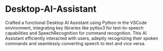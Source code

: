 # Desktop-AI-Assistant
Crafted a functional Desktop AI Assistant using Python in the VSCode environment, integrating key libraries like pyttsx3 for text-to-speech capabilities and SpeechRecognition for command recognition. This AI Assistant efficiently interacted with users, adeptly recognizing their spoken commands and seamlessly converting speech to text and vice versa.
